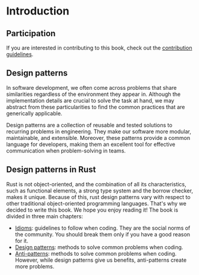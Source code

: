 # Introduction

## Participation

If you are interested in contributing to this book, check out the
[contribution guidelines](https://github.com/rust-unofficial/patterns/blob/master/CONTRIBUTING.md).

## Design patterns

In software development, we often come across problems that share
similarities regardless of the environment they appear in. Although the
implementation details are crucial to solve the task at hand, we may
abstract from these particularities to find the common practices that
are generically applicable.

Design patterns are a collection of reusable and tested solutions to
recurring problems in engineering. They make our software more modular,
maintainable, and extensible. Moreover, these patterns provide a common
language for developers, making them an excellent tool for effective
communication when problem-solving in teams.

## Design patterns in Rust

Rust is not object-oriented, and the combination of all its characteristics,
such as functional elements, a strong type system and the borrow checker,
makes it unique.
Because of this, rust design patterns vary with respect to other
traditional object-oriented programming languages.
That's why we decided to write this book. We hope you enjoy reading it!
The book is divided in three main chapters:

- [Idioms](./idioms/index.md): guidelines to follow when coding.
  They are the social norms of the community.
  You should break them only if you have a good reason for it.
- [Design patterns](./patterns/index.md): methods to solve common problems
  when coding.
- [Anti-patterns](./anti_patterns/index.md): methods to solve common problems
  when coding.
  However, while design patterns give us benefits,
  anti-patterns create more problems.
